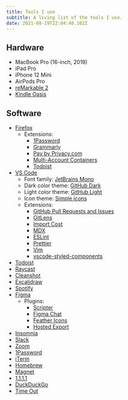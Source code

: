 ```yaml
---
title: Tools I use
subtitle: A living list of the tools I use.
date: 2021-08-19T22:04:48.102Z
---
```

## Hardware

* MacBook Pro (16-inch, 2019)
* iPad Pro
* iPhone 12 Mini
* AirPods Pro
* [reMarkable 2](https://remarkable.com/store/remarkable-2)
* [Kindle Oasis](https://www.amazon.com/All-new-Kindle-Oasis-now-with-adjustable-warm-light/dp/B07F7TLZF4)

## Software

* [Firefox](https://www.mozilla.org/en-US/firefox/new/)
  * Extensions:
    * [1Password](https://1password.com/downloads/mac/#browsers)
    * [Grammarly](https://www.grammarly.com/)
    * [Pay by Privacy.com](https://privacy.com/)
    * [Multi-Account Containers](https://github.com/mozilla/multi-account-containers#readme)
    * [Todoist](https://todoist.com/)
* [VS Code](https://code.visualstudio.com/)
  * Font family: [JetBrains Mono](https://www.jetbrains.com/lp/mono/)
  * Dark color theme: [GitHub Dark](https://marketplace.visualstudio.com/items?itemName=GitHub.github-vscode-theme)
  * Light color theme: [GitHub Light](https://marketplace.visualstudio.com/items?itemName=GitHub.github-vscode-theme)
  * Icon theme: [Simple icons](https://marketplace.visualstudio.com/items?itemName=LaurentTreguier.vscode-simple-icons)
  * Extensions:
    * [GitHub Pull Requests and Issues](https://marketplace.visualstudio.com/items?itemName=GitHub.vscode-pull-request-github)
    * [GitLens](https://marketplace.visualstudio.com/items?itemName=eamodio.gitlens)
    * [Import Cost](https://marketplace.visualstudio.com/items?itemName=wix.vscode-import-cost)
    * [MDX](https://marketplace.visualstudio.com/items?itemName=silvenon.mdx)
    * [ESLint](https://marketplace.visualstudio.com/items?itemName=dbaeumer.vscode-eslint)
    * [Prettier](https://marketplace.visualstudio.com/items?itemName=esbenp.prettier-vscode)
    * [Vim](https://marketplace.visualstudio.com/items?itemName=vscodevim.vim)
    * [vscode-styled-components](https://marketplace.visualstudio.com/items?itemName=jpoissonnier.vscode-styled-components)
* [Todoist](https://todoist.com/)
* [Raycast](https://www.raycast.com/)
* [Cleanshot](https://cleanshot.com/)
* [Excalidraw](https://excalidraw.com/)
* [Spotify](https://www.spotify.com/)
* [Figma](https://www.figma.com/)
  * Plugins:
    * [Scripter](https://www.figma.com/community/plugin/757836922707087381/Scripter)
    * [Figma Chat](https://www.figma.com/community/plugin/742073255743594050/Figma-Chat)
    * [Feather Icons](https://www.figma.com/community/plugin/744047966581015514/Feather-Icons)
    * [Hosted Export](https://www.figma.com/community/plugin/886688414738743606/Hosted-Export)
* [Insomnia](https://insomnia.rest/)
* [Slack](https://slack.com/)
* [Zoom](https://zoom.us)
* [1Password](https://1password.com/)
* [iTerm](https://www.iterm2.com/)
* [Homebrew](https://brew.sh/)
* [Magnet](https://magnet.crowdcafe.com/)
* [1.1.1.1](https://1.1.1.1/)
* [DuckDuckGo](https://duckduckgo.com/)
* [Time Out](https://apps.apple.com/us/app/time-out-break-reminders/id402592703?mt=12)